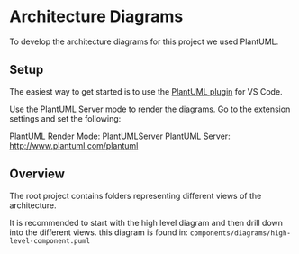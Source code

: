 # Architecture Diagrams

To develop the architecture diagrams for this project we used PlantUML.

## Setup

The easiest way to get started is to use the [PlantUML plugin](https://marketplace.visualstudio.com/items?itemName=jebbs.plantuml) for VS Code.

Use the PlantUML Server mode to render the diagrams. Go to the extension settings and set the following:

PlantUML Render Mode: PlantUMLServer
PlantUML Server: http://www.plantuml.com/plantuml

## Overview

The root project contains folders representing different views of the architecture.

It is recommended to start with the high level diagram and then drill down into the different views. this diagram is found in: `components/diagrams/high-level-component.puml`
